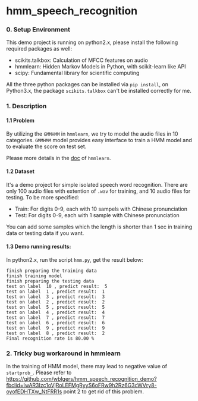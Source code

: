 # hmm_speech_recognition

### 0. Setup Environment
This demo project is running on python2.x, please install the following required packages as well:
- scikits.talkbox: Calculation of MFCC features on audio 
- hmmlearn: Hidden Markov Models in Python, with scikit-learn like API	
- scipy: Fundamental library for scientific computing

All the three python packages can be installed via `pip install`, on Python3.x, the package `scikits.talkbox` can't be installed correctly for me.


### 1. Description
#### 1.1 Problem
By utilizing the `GMMHMM` in `hmmlearn`, we try to model the audio files in 10 categories. `GMMHMM` model provides easy interface to train a HMM model and to evaluate the score on test set.

Please more details in the [doc](https://hmmlearn.readthedocs.io/en/latest/api.html#hmmlearn-hmm) of `hmmlearn`.
#### 1.2 Dataset
It's a demo project for simple isolated speech word recognition. There are only 100 audio files with extention of `.wav` for training, and 10 audio files for testing. To be more specified:

- Train: For digits 0-9, each with 10 sampels with Chinese pronunciation
- Test:  For digits 0-9, each with 1 sample with Chinese pronunciation

You can add some samples which the length is shorter than 1 sec in training data or testing data if you want.

#### 1.3 Demo running results:
In python2.x, run the script `hmm.py`, get the result below:
```
finish preparing the training data
finish training model
finish preparing the testing data
test on label  10 , predict result:  5
test on label  1 , predict result:  1
test on label  3 , predict result:  3
test on label  2 , predict result:  2
test on label  5 , predict result:  5
test on label  4 , predict result:  4
test on label  7 , predict result:  7
test on label  6 , predict result:  6
test on label  9 , predict result:  9
test on label  8 , predict result:  2
Final recognition rate is 80.00 %

```

### 2. Tricky bug workaround in hmmlearn
In the training of HMM model, there may lead to negative value of `startprob_`. Please refer to https://github.com/wblgers/hmm_speech_recognition_demo?fbclid=IwAR3Izc1oVjRoLEFMgRyyS6oFRw9h2Rz6G3cWVry8-oyofEDHTXw_NtFRR1s point 2 to get rid of this problem.